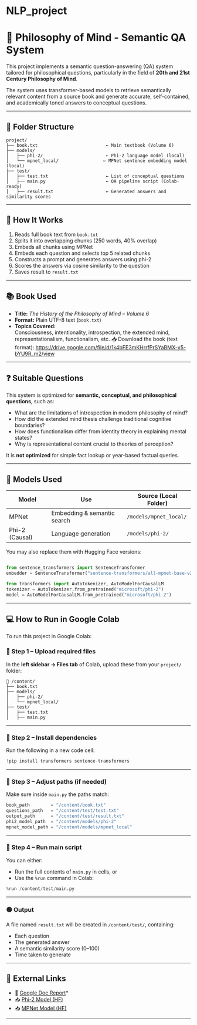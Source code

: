 # NLP_project

# 🧠 Philosophy of Mind - Semantic QA System

This project implements a semantic question-answering (QA) system tailored for philosophical questions, particularly in the field of **20th and 21st Century Philosophy of Mind**.

The system uses transformer-based models to retrieve semantically relevant content from a source book and generate accurate, self-contained, and academically toned answers to conceptual questions.

---

## 📁 Folder Structure

```
project/
├── book.txt                          ← Main textbook (Volume 6)
├── models/
│   ├── phi-2/                        ← Phi-2 language model (local)
│   └── mpnet_local/                 ← MPNet sentence embedding model (local)
├── test/
│   ├── test.txt                      ← List of conceptual questions
│   ├── main.py                       ← QA pipeline script (Colab-ready)
│   ├── result.txt                    ← Generated answers and similarity scores
```

---

## 🚀 How It Works

1. Reads full book text from `book.txt`
2. Splits it into overlapping chunks (250 words, 40% overlap)
3. Embeds all chunks using MPNet
4. Embeds each question and selects top 5 related chunks
5. Constructs a prompt and generates answers using phi-2
6. Scores the answers via cosine similarity to the question
7. Saves result to `result.txt`

---

## 📚 Book Used

- **Title:** *The History of the Philosophy of Mind – Volume 6*
- **Format:** Plain UTF-8 text (`book.txt`)
- **Topics Covered:**  
  Consciousness, intentionality, introspection, the extended mind, representationalism, functionalism, etc.
  📥 Download the book (text format):
https://drive.google.com/file/d/1k4bFE3mKHrrfPrSYaBMX-y5-bYU9R_m2/view

---

## ❓ Suitable Questions

This system is optimized for **semantic, conceptual, and philosophical questions**, such as:

- What are the limitations of introspection in modern philosophy of mind?
- How did the extended mind thesis challenge traditional cognitive boundaries?
- How does functionalism differ from identity theory in explaining mental states?
- Why is representational content crucial to theories of perception?

It is **not optimized** for simple fact lookup or year-based factual queries.

---

## 🧠 Models Used

| Model           | Use                           | Source (Local Folder)   |
|-----------------|--------------------------------|--------------------------|
| MPNet           | Embedding & semantic search    | `/models/mpnet_local/`   |
| Phi-2 (Causal)  | Language generation            | `/models/phi-2/`         |

You may also replace them with Hugging Face versions:

```python

from sentence_transformers import SentenceTransformer
embedder = SentenceTransformer("sentence-transformers/all-mpnet-base-v2")

from transformers import AutoTokenizer, AutoModelForCausalLM
tokenizer = AutoTokenizer.from_pretrained("microsoft/phi-2")
model = AutoModelForCausalLM.from_pretrained("microsoft/phi-2")

```

---

## 💻 How to Run in Google Colab

To run this project in Google Colab:

### 🔹 Step 1 – Upload required files

In the **left sidebar → Files tab** of Colab, upload these from your `project/` folder:

```
📁 /content/
├── book.txt
├── models/
│   ├── phi-2/
│   └── mpnet_local/
├── test/
│   ├── test.txt
│   ├── main.py
```
---

### 🔹 Step 2 – Install dependencies

Run the following in a new code cell:

```python
!pip install transformers sentence-transformers
```

---

### 🔹 Step 3 – Adjust paths (if needed)

Make sure inside `main.py` the paths match:

```python
book_path        = "/content/book.txt"
questions_path   = "/content/test/test.txt"
output_path      = "/content/test/result.txt"
phi2_model_path  = "/content/models/phi-2"
mpnet_model_path = "/content/models/mpnet_local"
```

---

### 🔹 Step 4 – Run main script

You can either:

- Run the full contents of `main.py` in cells, or  
- Use the `%run` command in Colab:

```python
%run /content/test/main.py
```

---

### 🟢 Output

A file named `result.txt` will be created in `/content/test/`, containing:

- Each question
- The generated answer
- A semantic similarity score (0–100)
- Time taken to generate

---

## 🔗 External Links

- 📄 [Google Doc Report]()*
- 📥 [Phi-2 Model (HF)](https://huggingface.co/microsoft/phi-2)
- 📥 [MPNet Model (HF)](https://huggingface.co/sentence-transformers/all-mpnet-base-v2)

---

